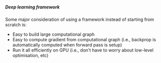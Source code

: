 ##### Deep learning framework
Some major consideration of using a framework instead of starting from scratch is: 
- Easy to build large computational graph
- Easy to compute gradient from computational graph (i.e., backprop is automatically computed when forward pass is setup)
- Run it all efficiently on GPU (i.e., don't have to worry about low-level optimisation, etc)

